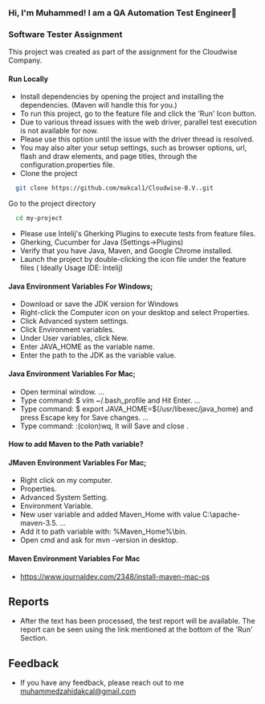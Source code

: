 ### Hi, I'm Muhammed! I am a QA Automation Test Engineer👋

### Software  Tester Assignment
This project was created as part of the assignment for the Cloudwise Company.

#### Run Locally
- Install dependencies by opening the project and installing the dependencies. (Maven will handle this for you.)
- To run this project, go to the feature file and click the 'Run' Icon button.
- Due to various thread issues with the web driver, parallel test execution is not available for now.
- Please use this option until the issue with the driver thread is resolved.
- You may also alter your setup settings, such as browser options, url, flash and draw elements, and page titles, through the configuration.properties file. 
- Clone the project
```bash
  git clone https://github.com/makcal1/Cloudwise-B.V..git
```
Go to the project directory

```bash
  cd my-project
```
- Please use Intelij's Gherking Plugins to execute tests from feature files.
- Gherking, Cucumber for Java (Settings->Plugins)
- Verify that you have Java, Maven, and Google Chrome installed.
- Launch the project by double-clicking the icon file under the feature files ( Ideally Usage IDE: Intelij)


#### Java Environment Variables For Windows;
- Download or save the JDK version for Windows
- Right-click the Computer icon on your desktop and select Properties.
- Click Advanced system settings.
- Click Environment variables.
- Under User variables, click New.
- Enter JAVA_HOME as the variable name.
- Enter the path to the JDK as the variable value.

#### Java Environment Variables For Mac;
- Open terminal window. ...
- Type command: $ vim ~/.bash_profile and Hit Enter. ...
- Type command: $ export JAVA_HOME=$(/usr/libexec/java_home) and press Escape key for Save changes. ...
- Type command: :(colon)wq, It will Save and close .

#### How to add Maven to the Path variable?

#### JMaven Environment Variables For Mac;
- Right click on my computer.
- Properties.
- Advanced System Setting.
- Environment Variable.
- New user variable and added Maven_Home with value C:\apache-maven-3.5. ...
- Add it to path variable with: %Maven_Home%\bin.
- Open cmd and ask for mvn -version in desktop.

#### Maven Environment Variables For Mac
- https://www.journaldev.com/2348/install-maven-mac-os


## Reports
- After the text has been processed, the test report will be available. The report can be seen using the link mentioned at the bottom of the 'Run' Section.

## Feedback
- If you have any feedback, please reach out to me muhammedzahidakcal@gmail.com 



